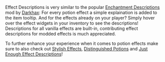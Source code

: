 Effect Descriptions is very similar to the popular [Enchantment Descriptions](https://www.curseforge.com/minecraft/mc-mods/enchantment-descriptions) mod by [Darkhax](https://www.curseforge.com/members/DarkhaxDev): For every potion effect a simple explaination is added to the item tooltip. And for the effects already on your player? Simply hover over the effect widgets in your inventory to see the descriptions! Descriptions for all vanilla effects are built-in, contributing effect descriptions for modded effects is much appreciated.

To further enhance your experience when it comes to potion effects make sure to also check out [Stylish Effects](https://www.curseforge.com/minecraft/mc-mods/stylish-effects), [Distinguished Potions](https://www.curseforge.com/minecraft/mc-mods/distinguished-potions) and [Just Enough Effect Descriptions](https://www.curseforge.com/minecraft/mc-mods/just-enough-effect-descriptions-jeed)!